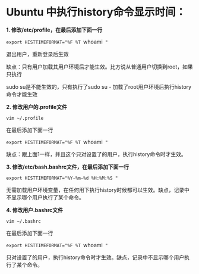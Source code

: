 #  Ubuntu 中执行history命令显示时间：
**1. 修改/etc/profile，在最后添加下面一行**

`export HISTTIMEFORMAT="%F %T `whoami` "`

退出用户，重新登录后生效

缺点：只有用户加载其用户环境后才能生效。比方说从普通用户切换到root，如果只执行

sudo su是不能生效的，只有执行了sudo su - 加载了root用户环境后执行history命令才能生效

**2. 修改用户的.profile文件**

`vim ~/.profile`

在最后添加下面一行

`export HISTTIMEFORMAT="%F %T `whoami` "`

缺点：跟上面1一样，并且这个只对设置了的用户，执行history命令时才生效。

**3. 修改/etc/bash.bashrc文件，在最后添加下面一行**

`export HISTTIMEFORMAT="%Y-%m-%d %H:%M:%S "`

无需加载用户环境变量，在任何用下执行history时候都可以生效。缺点，记录中不显示哪个用户执行了某个命令。

**4. 修改用户.bashrc文件**

`vim ~/.bashrc`

在最后添加下面一行

`export HISTTIMEFORMAT="%F %T `whoami` "`

只对设置了的用户，执行history命令时才生效。缺点，记录中不显示哪个用户执行了某个命令。



